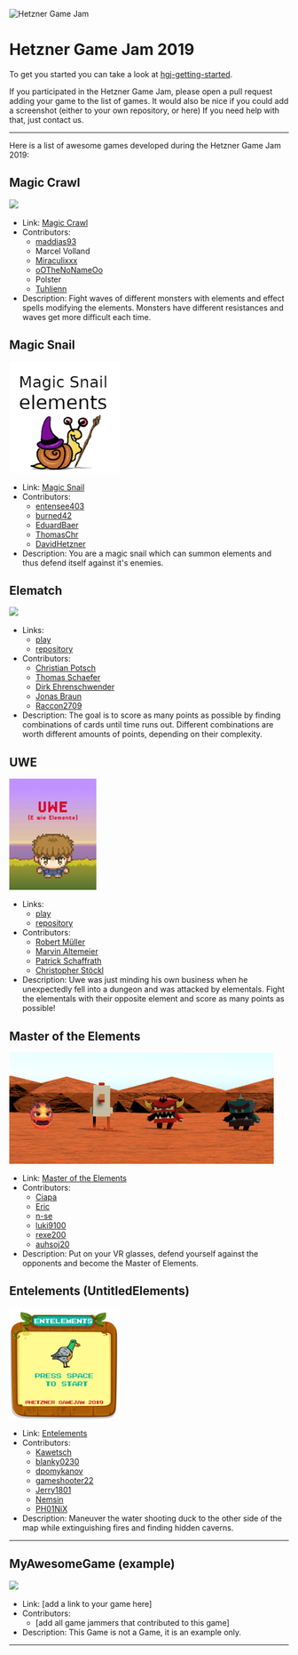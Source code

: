 ![Hetzner Game Jam](images/hetzner_game_jam_logo.svg "Hetzner Game Jam")

# Hetzner Game Jam 2019

To get you started you can take a look at [hgj-getting-started](https://github.com/hetzneronline/hgj-getting-started.git).

If you participated in the Hetzner Game Jam, please open a pull request adding your game to the list of games.
It would also be nice if you could add a screenshot (either to your own repository, or here)
If you need help with that, just contact us.

---

Here is a list of awesome games developed during the Hetzner Game Jam 2019:

[comment]: <> (add your game here, you can find an example at the end of this file)

Magic Crawl
-----------
<img src="https://media.githubusercontent.com/media/Tuhlienn/HetznerGameJam/master/Screenshots/Screenshot_2.png" height="200">

- Link: [Magic Crawl](https://github.com/Tuhlienn/HetznerGameJam)
- Contributors:
  - [maddias93](https://github.com/maddias93)
  - Marcel Volland
  - [Miraculixxx](https://github.com/Miraculixxx)
  - [oOTheNoNameOo](https://github.com/oOTheNoNameOo)
  - Polster
  - [Tuhlienn](https://github.com/Tuhlienn)
- Description: Fight waves of different monsters with elements and effect spells modifying the elements. Monsters have different resistances and waves get more difficult each time.

Magic Snail
-----------

<img src="https://raw.githubusercontent.com/magic-snail/magic-snail/master/assets/images/magic-snail.png" height="200">

- Link: [Magic Snail](https://github.com/magic-snail/magic-snail)
- Contributors:
  - [entensee403](https://github.com/entensee403)
  - [burned42](https://github.com/burned42)
  - [EduardBaer](https://github.com/EduardBaer)
  - [ThomasChr](https://github.com/ThomasChr)
  - [DavidHetzner](https://github.com/DavidHetzner)
- Description: You are a magic snail which can summon elements and thus defend itself against it's enemies.

Elematch
--------

<img src="https://raw.githubusercontent.com/elematch/elematch/master/screenshots/elematch_ingame.png" height="200">

- Links:
  - [play](https://elemat.ch)
  - [repository](https://github.com/elematch/elematch)
- Contributors:
  - [Christian Potsch](https://github.com/Cyberdog66)
  - [Thomas Schaefer](https://github.com/Holly1337)
  - [Dirk Ehrenschwender](https://github.com/dehrenschwender)
  - [Jonas Braun](https://github.com/j-brn)
  - [Raccon2709](https://github.com/Raccoon2709)
- Description: The goal is to score as many points as possible by finding combinations of cards until time runs out. Different combinations are worth different amounts of points, depending on their complexity.

UWE
--------

<img src="https://github.com/Herzmut-Games/uwe/raw/master/uwe_logo.png" height="200">

- Links:
  - [play](https://play.herzmut.games)
  - [repository](https://github.com/Herzmut-Games/uwe)
- Contributors:
  - [Robert Müller](https://github.com/Flipez)
  - [Marvin Altemeier](https://github.com/iMarv)
  - [Patrick Schaffrath](https://github.com/patrickschaffrath)
  - [Christopher Stöckl](https://github.com/c-stoeckl)
- Description: Uwe was just minding his own business when he unexpectedly fell into a dungeon and was attacked by elementals.
  Fight the elementals with their opposite element and score as many points as possible!

Master of the Elements
-----------------------

<img src="https://raw.githubusercontent.com/hgj-air/master-of-the-elements/master/images/mote.png" height="200">

- Link: [Master of the Elements](https://github.com/hgj-air/master-of-the-elements)
- Contributors:
  - [Ciapa](https://github.com/Ciapa)
  - [Eric](https://github.com/sloinger)
  - [n-se](https://github.com/n-se)
  - [luki9100](https://github.com/luki9100)
  - [rexe200](https://github.com/rexe200)
  - [auhsoj20](https://github.com/auhsoj20)
- Description: Put on your VR glasses, defend yourself against the opponents and become the Master of Elements.

Entelements (UntitledElements)
------------

<img src="https://raw.githubusercontent.com/FunfFreunde/UntitledElements/master/assets/images/start_screen.png" height="200">

- Link: [Entelements](https://github.com/funffreunde/untitledelements)
- Contributors:
  - [Kawetsch](https://github.com/Kawetsch)
  - [blanky0230](https://github.com/blanky0230)
  - [dpomykanov](https://github.com/dpomykanov)
  - [gameshooter22](https://github.com/gameshooter22)
  - [Jerry1801](https://github.com/Jerry1801)
  - [Nemsin](https://github.com/nemsin)
  - [PH01NiX](https://github.com/PH01NiX)
- Description: Maneuver the water shooting duck to the other side of the map while extinguishing fires and finding hidden caverns.

---

MyAwesomeGame (example)
-----------------------

<img src="images/hetzner_game_jam_logo_small.png" height="200">

- Link: [add a link to your game here]
- Contributors:
  - [add all game jammers that contributed to this game]
- Description: This Game is not a Game, it is an example only.
---
